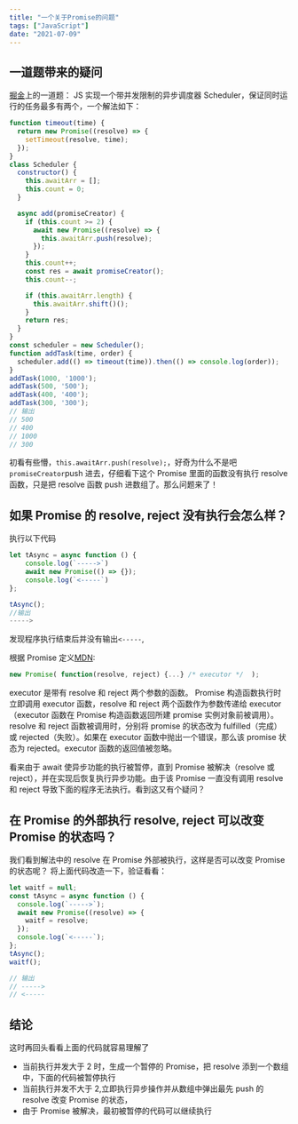 ```yaml
---
title: "一个关于Promise的问题"
tags: ["JavaScript"]
date: "2021-07-09"
---
```


## 一道题带来的疑问

[掘金](https://juejin.im/post/5d37e392f265da1ba252a226)上的一道题：
JS 实现一个带并发限制的异步调度器 Scheduler，保证同时运行的任务最多有两个，一个解法如下：

```js
function timeout(time) {
  return new Promise((resolve) => {
    setTimeout(resolve, time);
  });
}
class Scheduler {
  constructor() {
    this.awaitArr = [];
    this.count = 0;
  }

  async add(promiseCreator) {
    if (this.count >= 2) {
      await new Promise((resolve) => {
        this.awaitArr.push(resolve);
      });
    }
    this.count++;
    const res = await promiseCreator();
    this.count--;

    if (this.awaitArr.length) {
      this.awaitArr.shift()();
    }
    return res;
  }
}
const scheduler = new Scheduler();
function addTask(time, order) {
  scheduler.add(() => timeout(time)).then(() => console.log(order));
}
addTask(1000, '1000');
addTask(500, '500');
addTask(400, '400');
addTask(300, '300');
// 输出
// 500
// 400
// 1000
// 300
```

初看有些懵，`this.awaitArr.push(resolve);`，好奇为什么不是吧`promiseCreator`push 进去，仔细看下这个 Promise 里面的函数没有执行 resolve 函数，只是把 resolve 函数 push 进数组了。那么问题来了！

## 如果 Promise 的 resolve, reject 没有执行会怎么样？

执行以下代码

```js
let tAsync = async function () {
    console.log(`----->`)
    await new Promise(() => {});
    console.log(`<-----`)
};

tAsync();
//输出
----->
```

发现程序执行结束后并没有输出`<-----`,

根据 Promise 定义[MDN](https://developer.mozilla.org/zh-CN/docs/Web/JavaScript/Reference/Global_Objects/Promise):

```js
new Promise( function(resolve, reject) {...} /* executor */  );
```

executor 是带有 resolve 和 reject 两个参数的函数。
Promise 构造函数执行时立即调用 executor 函数，resolve 和 reject
两个函数作为参数传递给 executor（executor 函数在 Promise 构造函数返回所建 promise 实例对象前被调用）。resolve 和 reject 函数被调用时，分别将 promise 的状态改为 fulfilled（完成）或 rejected（失败）。如果在 executor 函数中抛出一个错误，那么该 promise 状态为 rejected。executor 函数的返回值被忽略。

看来由于 await 使异步功能的执行被暂停，直到 Promise 被解决（resolve 或 reject），并在实现后恢复执行异步功能。由于该 Promise 一直没有调用 resolve 和 reject 导致下面的程序无法执行。看到这又有个疑问？

## 在 Promise 的外部执行 resolve, reject 可以改变 Promise 的状态吗？

我们看到解法中的 resolve 在 Promise 外部被执行，这样是否可以改变 Promise 的状态呢？
将上面代码改造一下，验证看看：

```js
let waitf = null;
const tAsync = async function () {
  console.log(`----->`);
  await new Promise((resolve) => {
    waitf = resolve;
  });
  console.log(`<-----`);
};
tAsync();
waitf();

// 输出
// ----->
// <-----
```

## 结论

这时再回头看看上面的代码就容易理解了

- 当前执行并发大于 2 时，生成一个暂停的 Promise，把 resolve 添到一个数组中，下面的代码被暂停执行
- 当前执行并发不大于 2,立即执行异步操作并从数组中弹出最先 push 的 resolve 改变 Promise 的状态，
- 由于 Promise 被解决，最初被暂停的代码可以继续执行
